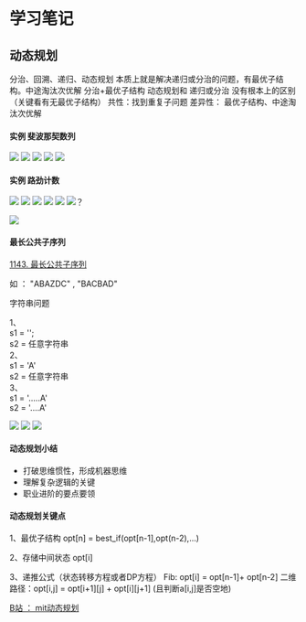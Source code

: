 # 学习笔记

## 动态规划
分治、回溯、递归、动态规划
本质上就是解决递归或分治的问题，有最优子结构。中途淘汰次优解
分治+最优子结构
动态规划和 递归或分治 没有根本上的区别（关键看有无最优子结构）
共性：找到重复子问题
差异性： 最优子结构、中途淘汰次优解

#### 实例 斐波那契数列
![](./img/1.png)
![](./img/2.png)
![](./img/3.png)
![](./img/4.png)
![](./img/5.png)


#### 实例 路劲计数
![](./img/6.png)
![](./img/7.png)
![](./img/8.png)
![](./img/9.png)
![](./img/10.png)
![](./img/11.png)？                                       




![](./img/12.png)


#### 最长公共子序列
[1143. 最长公共子序列](https://leetcode-cn.com/problems/longest-common-subsequence/)

如 ： 
"ABAZDC" , "BACBAD"

字符串问题

1、   
s1 = '';      
s2 = 任意字符串   
2、   
s1 = 'A'   
s2 = 任意字符串   
3、   
s1 = '.....A'  
s2 = '....A'  

![](./img/13.png)
![](./img/14.png)
![](./img/15.png)


#### 动态规划小结
* 打破思维惯性，形成机器思维
* 理解复杂逻辑的关键
* 职业进阶的要点要领

#### 动态规划关键点
1、最优子结构 opt[n] = best_if(opt[n-1],opt(n-2),...)

2、存储中间状态 opt[i]

3、递推公式（状态转移方程或者DP方程）
Fib: opt[i] = opt[n-1]+ opt[n-2]
二维路径：opt[i,j] = opt[i+1][j] + opt[i][j+1] (且判断a[i,j]是否空地)
 

[B站 ： mit动态规划](https://www.bilibili.com/video/av53233912?from=search&se？》《M'Nid=2847395688604491997)


